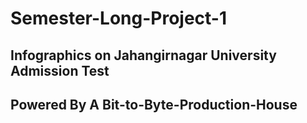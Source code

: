 # Semester-Long-Project-1
## Infographics on Jahangirnagar University Admission Test
## Powered By A Bit-to-Byte-Production-House 
